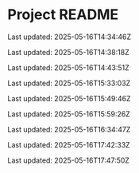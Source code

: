 # Project README

Last updated: 2025-05-16T14:34:46Z

Last updated: 2025-05-16T14:38:18Z

Last updated: 2025-05-16T14:43:51Z

Last updated: 2025-05-16T15:33:03Z

Last updated: 2025-05-16T15:49:46Z

Last updated: 2025-05-16T15:59:26Z

Last updated: 2025-05-16T16:34:47Z

Last updated: 2025-05-16T17:42:33Z

Last updated: 2025-05-16T17:47:50Z
